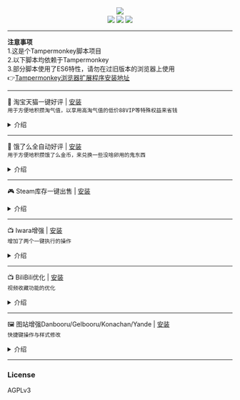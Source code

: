 <div align="center">
    <img src="https://github.com/nekozero/neko0-web-tools/raw/master/img/logo.png" width="400"">
    <br>
    <img src="https://img.shields.io/badge/not-a%20bug-brightgreen.svg"> 
    <img src="https://img.shields.io/badge/it's-a%20feature-brightgreen.svg"> 
    <img src="https://img.shields.io/badge/%F0%9F%90%BE-Neko-ff69b4.svg">
</div>

----

**注意事项**  
1.这是个Tampermonkey脚本项目  
2.以下脚本均依赖于Tampermonkey  
3.部分脚本使用了ES6特性，请勿在过旧版本的浏览器上使用  
👉[Tampermonkey浏览器扩展程序安装地址](https://chrome.google.com/webstore/detail/tampermonkey/dhdgffkkebhmkfjojejmpbldmpobfkfo)  

---

🛒 淘宝天猫一键好评 | [安装](https://greasyfork.org/zh-CN/scripts/14744)  
`用于方便地积攒淘气值，以享用高淘气值的低价88VIP等特殊权益来省钱`
<details>

<summary>介绍</summary>

![](https://raw.githubusercontent.com/jojuniori/neko0-web-tools/master/img/taobao-Anti-detection.gif)

已更新写入评语时按全角句号(中文句号)分割已存储的评语并进行随机排序的功能选项  
随机抽取3个内容进行删除处理  
以此规避淘宝那套“滥用评价功能惩罚”的自动检测  
默认开启此功能

### ⚠️虽然有随机功能来规避
### ⚠️但是用的人多了后有些组合还是会被淘宝记录检测的  
### ⚠️所以追求完美的请务必使用自定义评语功能  
### ⚠️评价完一条后等几秒钟再评价下一条，不然被检测几率很高  

**自定义功能在评价页右下角有小齿轮用来设置**  
**输入框右上角的数字是字数统计**  

关于评价查看：

https://rate.taobao.com/myRate.htm "评价管理" -> "给他人的评价"

![](https://raw.githubusercontent.com/jojuniori/neko0-web-tools/master/img/taobao-myRate.png)

在淘宝&天猫评价页面添加一键好评按钮

![](https://raw.githubusercontent.com/jojuniori/neko0-web-tools/master/img/taobao-config1.png)

![](https://raw.githubusercontent.com/jojuniori/neko0-web-tools/master/img/taobao-config2.png)

淘宝一键好评：

![](https://raw.githubusercontent.com/jojuniori/neko0-web-tools/master/img/taobao2.png)

![](https://raw.githubusercontent.com/jojuniori/neko0-web-tools/master/img/taobao3.png)

![](https://raw.githubusercontent.com/jojuniori/neko0-web-tools/master/img/taobao4.png)

天猫一键好评：

![](https://raw.githubusercontent.com/jojuniori/neko0-web-tools/master/img/taobao5.png)

![](https://raw.githubusercontent.com/jojuniori/neko0-web-tools/master/img/taobao6.png)

[2020-12-14] 已更新在列表页直接一键好评：

![](https://raw.githubusercontent.com/jojuniori/neko0-web-tools/master/img/taobao-update1.png)


[2020-12-24] 加入一键自动全部好评功能，会根据已设定的内容自动挨个好评列表中的待评价商品：

![](https://raw.githubusercontent.com/jojuniori/neko0-web-tools/master/img/taobao-update2.png)

</details>

----

🍔 饿了么全自动好评 | [安装](https://greasyfork.org/zh-CN/scripts/369326)  
`用于方便地积攒饿了么金币，来兑换一些没啥卵用的鬼东西`
<details>

<summary>介绍</summary>

对于我这种天天点外卖的每次都要一个个去点星简直太麻烦了  
自动化是好文明，懒是第一生产力

安装后进入 https://h5.ele.me/  
点击右下角的自动好评就会开始执行  
会自动给未评价的订单打上好评  
如果有不想打好评的可以提前手动评价掉  

如果有人有改进意向欢迎Pull Requests

![](https://raw.githubusercontent.com/nekozero/neko0-web-tools/master/img/eleme.gif)

</details>

---

🎮 Steam库存一键出售 | [安装](https://greasyfork.org/zh-CN/scripts/35770)
<details>
<summary>介绍</summary>

### 

库存和重复的卡太多的时候很实用

毕竟一个个写价格确认好几次太麻烦了

会自动获取起价，默认发售价格为起价+0.02

可安装后在脚本代码中自由调整

![](https://raw.githubusercontent.com/nekozero/neko0-web-tools/master/img/steam.png)

</details>

----

📺 Iwara增强 | [安装](https://greasyfork.org/zh-CN/scripts/382345)  
`增加了两个一键执行的操作`
<details>
<summary>介绍</summary>

目前提供了以下功能
1. 复制名字：复制出 “作者 - 作品名” 格式的名字
2. 一键复制名字 并 喜欢+关注+下载：按下即可复制名字，Like，Follow，并Download Source画质 的文件

用于收藏视频作品再方便不过了

按钮添加于右侧赞助按钮上方

并不影响页面其他原有的按键功能

![](https://raw.githubusercontent.com/nekozero/neko0-web-tools/master/img/iwara.png)

Rin真是太棒了我™舔爆

</details>

----

📺 BiliBili优化 | [安装](https://greasyfork.org/zh-CN/scripts/398155)  
`视频收藏功能的优化`
<details>
<summary>介绍</summary>

### 

收藏视频弹窗优化

使用前：
![](https://raw.githubusercontent.com/nekozero/neko0-web-tools/master/img/bilibili1.png)

使用后：
![](https://raw.githubusercontent.com/nekozero/neko0-web-tools/master/img/bilibili2.png)

</details>

----

🖼 图站增强Danbooru/Gelbooru/Konachan/Yande | [安装](https://greasyfork.org/zh-CN/scripts/387907)  
`快捷键操作与样式修改`
<details>
<summary>介绍</summary>

### 

加入了快捷键操作

* 按下 `←` 或 `A` 上一页
* 按下 `→` 或 `D` 下一页
* 按下 `S` 或 `O` 查看原图 (source/original)
* 按下 `F` 查看来源页面 (from)

Added shortcut key operation

* Press `←` or `A` to the previous page

* Press `→` or `D` to the next page

* Press `S` or `O` to view the original image (source/original)

* Press `F` to view the source page (from)

</details>

----

### License

AGPLv3
